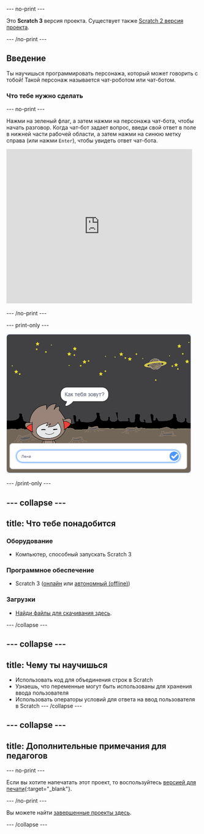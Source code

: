 --- no-print ---

Это **Scratch 3** версия проекта. Существует также [Scratch 2 версия проекта](https://projects.raspberrypi.org/ru-RU/projects/chatbot-scratch2).

--- /no-print ---

## Введение

Ты научишься программировать персонажа, который может говорить с тобой! Такой персонаж называется чат-роботом или чат-ботом.

### Что тебе нужно сделать

--- no-print ---

Нажми на зеленый флаг, а затем нажми на персонажа чат-бота, чтобы начать разговор. Когда чат-бот задает вопрос, введи свой ответ в поле в нижней части рабочей области, а затем нажми на синюю метку справа (или нажми `Enter`), чтобы увидеть ответ чат-бота.

<div class="scratch-preview">
  <iframe allowtransparency="true" width="485" height="402" src="https://scratch.mit.edu/projects/embed/357815716/?autostart=false" 
  frameborder="0" scrolling="no"></iframe>
</div>

--- /no-print ---

--- print-only ---

![завершенный проект](images/chatbot-preview.png)

--- /print-only ---

--- collapse ---
---
title: Что тебе понадобится
---

### Оборудование

- Компьютер, способный запускать Scratch 3

### Программное обеспечение

- Scratch 3 ([онлайн](https://rpf.io/scratchon) или [автономный (offline)](https://rpf.io/scratchoff))

### Загрузки

- [Найди файлы для скачивания здесь](https://rpf.io/p/ru-RU/chatbot-go).

--- /collapse ---

--- collapse ---
---
title: Чему ты научишься
---

- Использовать код для объединения строк в Scratch
- Узнаешь, что переменные могут быть использованы для хранения ввода пользователя
- Использовать операторы условий для ответа на ввод пользователя в Scratch --- /collapse ---

--- collapse ---
---
title: Дополнительные примечания для педагогов
---

--- no-print ---

Если вы хотите напечатать этот проект, то воспользуйтесь [версией для печати](https://projects.raspberrypi.org/ru-RU/projects/chatbot/print){:target="_blank"}.

--- /no-print ---

Вы можете найти [завершенные проекты здесь](https://rpf.io/p/ru-RU/chatbot-get).

--- /collapse ---
